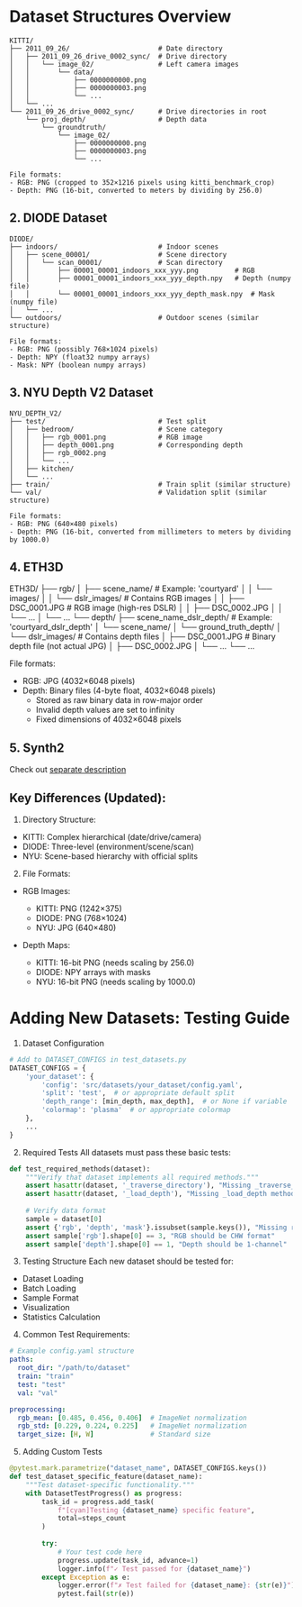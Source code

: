 # Dataset Structures Overview

```
KITTI/
├── 2011_09_26/                      # Date directory
│   ├── 2011_09_26_drive_0002_sync/  # Drive directory
│   │   └── image_02/                # Left camera images
│   │       └── data/
│   │           ├── 0000000000.png
│   │           ├── 0000000003.png
│   │           └── ...
│   └── ...
└── 2011_09_26_drive_0002_sync/      # Drive directories in root
    └── proj_depth/                  # Depth data
        └── groundtruth/
            └── image_02/
                ├── 0000000000.png
                ├── 0000000003.png
                └── ...

File formats:
- RGB: PNG (cropped to 352×1216 pixels using kitti_benchmark_crop)
- Depth: PNG (16-bit, converted to meters by dividing by 256.0)
```

## 2. DIODE Dataset
```
DIODE/
├── indoors/                         # Indoor scenes
│   ├── scene_00001/                 # Scene directory
│   │   └── scan_00001/              # Scan directory
│   │       ├── 00001_00001_indoors_xxx_yyy.png         # RGB
│   │       ├── 00001_00001_indoors_xxx_yyy_depth.npy   # Depth (numpy file)
│   │       └── 00001_00001_indoors_xxx_yyy_depth_mask.npy  # Mask (numpy file)
│   └── ...
└── outdoors/                        # Outdoor scenes (similar structure)

File formats:
- RGB: PNG (possibly 768×1024 pixels)
- Depth: NPY (float32 numpy arrays)
- Mask: NPY (boolean numpy arrays)
```

## 3. NYU Depth V2 Dataset
```
NYU_DEPTH_V2/
├── test/                            # Test split
│   ├── bedroom/                     # Scene category
│   │   ├── rgb_0001.png             # RGB image
│   │   ├── depth_0001.png           # Corresponding depth
│   │   ├── rgb_0002.png
│   │   └── ...
│   ├── kitchen/
│   └── ...
├── train/                           # Train split (similar structure)
└── val/                             # Validation split (similar structure)

File formats:
- RGB: PNG (640×480 pixels)
- Depth: PNG (16-bit, converted from millimeters to meters by dividing by 1000.0)
```

## 4. ETH3D

ETH3D/
├── rgb/
│   ├── scene_name/                    # Example: 'courtyard'
│   │   └── images/
│   │       └── dslr_images/           # Contains RGB images
│   │           ├── DSC_0001.JPG       # RGB image (high-res DSLR)
│   │           ├── DSC_0002.JPG
│   │           └── ...
│   └── ...
└── depth/
    ├── scene_name_dslr_depth/         # Example: 'courtyard_dslr_depth'
    │   └── scene_name/
    │       └── ground_truth_depth/
    │           └── dslr_images/       # Contains depth files
    │               ├── DSC_0001.JPG   # Binary depth file (not actual JPG)
    │               ├── DSC_0002.JPG
    │               └── ...
    └── ...

File formats:
- RGB: JPG (4032×6048 pixels)
- Depth: Binary files (4-byte float, 4032×6048 pixels)
  * Stored as raw binary data in row-major order
  * Invalid depth values are set to infinity
  * Fixed dimensions of 4032×6048 pixels

## 5. Synth2

Check out [separate description](synth2_description.md)

## Key Differences (Updated):

1. Directory Structure:
- KITTI: Complex hierarchical (date/drive/camera)
- DIODE: Three-level (environment/scene/scan)
- NYU: Scene-based hierarchy with official splits

2. File Formats:
- RGB Images:
  * KITTI: PNG (1242×375)
  * DIODE: PNG (768×1024)
  * NYU: JPG (640×480)

- Depth Maps:
  * KITTI: 16-bit PNG (needs scaling by 256.0)
  * DIODE: NPY arrays with masks
  * NYU: 16-bit PNG (needs scaling by 1000.0)

# Adding New Datasets: Testing Guide

1. Dataset Configuration
```python
# Add to DATASET_CONFIGS in test_datasets.py
DATASET_CONFIGS = {
    'your_dataset': {
        'config': 'src/datasets/your_dataset/config.yaml',
        'split': 'test',  # or appropriate default split
        'depth_range': [min_depth, max_depth],  # or None if variable
        'colormap': 'plasma'  # or appropriate colormap
    },
    ...
}
```

2. Required Tests
All datasets must pass these basic tests:

```python
def test_required_methods(dataset):
    """Verify that dataset implements all required methods."""
    assert hasattr(dataset, '_traverse_directory'), "Missing _traverse_directory method"
    assert hasattr(dataset, '_load_depth'), "Missing _load_depth method"
    
    # Verify data format
    sample = dataset[0]
    assert {'rgb', 'depth', 'mask'}.issubset(sample.keys()), "Missing required keys"
    assert sample['rgb'].shape[0] == 3, "RGB should be CHW format"
    assert sample['depth'].shape[0] == 1, "Depth should be 1-channel"
```

3. Testing Structure
Each new dataset should be tested for:
- Dataset Loading
- Batch Loading
- Sample Format
- Visualization
- Statistics Calculation

4. Common Test Requirements:
```yaml
# Example config.yaml structure
paths:
  root_dir: "/path/to/dataset"
  train: "train"
  test: "test"
  val: "val"

preprocessing:
  rgb_mean: [0.485, 0.456, 0.406]  # ImageNet normalization
  rgb_std: [0.229, 0.224, 0.225]   # ImageNet normalization
  target_size: [H, W]              # Standard size
```

5. Adding Custom Tests
```python
@pytest.mark.parametrize("dataset_name", DATASET_CONFIGS.keys())
def test_dataset_specific_feature(dataset_name):
    """Test dataset-specific functionality."""
    with DatasetTestProgress() as progress:
        task_id = progress.add_task(
            f"[cyan]Testing {dataset_name} specific feature", 
            total=steps_count
        )
        
        try:
            # Your test code here
            progress.update(task_id, advance=1)
            logger.info(f"✓ Test passed for {dataset_name}")
        except Exception as e:
            logger.error(f"✗ Test failed for {dataset_name}: {str(e)}")
            pytest.fail(str(e))
```